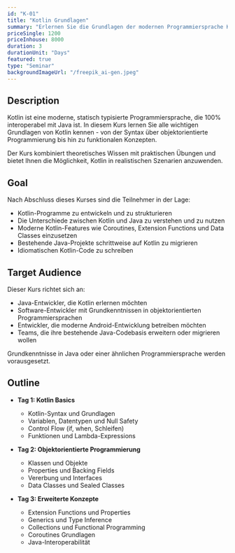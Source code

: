 ```yaml
---
id: "K-01"
title: "Kotlin Grundlagen"
summary: "Erlernen Sie die Grundlagen der modernen Programmiersprache Kotlin"
priceSingle: 1200
priceInhouse: 8000
duration: 3
durationUnit: "Days"
featured: true
type: "Seminar"
backgroundImageUrl: "/freepik_ai-gen.jpeg"
---
```


## Description

Kotlin ist eine moderne, statisch typisierte Programmiersprache, die 100% interoperabel mit Java ist. In diesem Kurs lernen Sie alle wichtigen Grundlagen von Kotlin kennen - von der Syntax über objektorientierte Programmierung bis hin zu funktionalen Konzepten.

Der Kurs kombiniert theoretisches Wissen mit praktischen Übungen und bietet Ihnen die Möglichkeit, Kotlin in realistischen Szenarien anzuwenden.

## Goal

Nach Abschluss dieses Kurses sind die Teilnehmer in der Lage:

- Kotlin-Programme zu entwickeln und zu strukturieren
- Die Unterschiede zwischen Kotlin und Java zu verstehen und zu nutzen
- Moderne Kotlin-Features wie Coroutines, Extension Functions und Data Classes einzusetzen
- Bestehende Java-Projekte schrittweise auf Kotlin zu migrieren
- Idiomatischen Kotlin-Code zu schreiben

## Target Audience

Dieser Kurs richtet sich an:

- Java-Entwickler, die Kotlin erlernen möchten
- Software-Entwickler mit Grundkenntnissen in objektorientierten Programmiersprachen
- Entwickler, die moderne Android-Entwicklung betreiben möchten
- Teams, die ihre bestehende Java-Codebasis erweitern oder migrieren wollen

Grundkenntnisse in Java oder einer ähnlichen Programmiersprache werden vorausgesetzt.

## Outline

- **Tag 1: Kotlin Basics**
  - Kotlin-Syntax und Grundlagen
  - Variablen, Datentypen und Null Safety
  - Control Flow (if, when, Schleifen)
  - Funktionen und Lambda-Expressions

- **Tag 2: Objektorientierte Programmierung**
  - Klassen und Objekte
  - Properties und Backing Fields
  - Vererbung und Interfaces
  - Data Classes und Sealed Classes

- **Tag 3: Erweiterte Konzepte**
  - Extension Functions und Properties
  - Generics und Type Inference
  - Collections und Functional Programming
  - Coroutines Grundlagen
  - Java-Interoperabilität